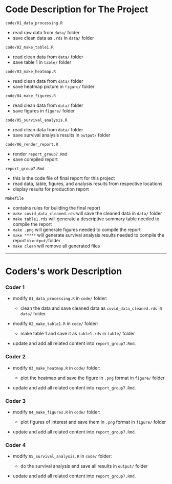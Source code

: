 # Code Description for The Project

`code/01_data_processing.R`

- read raw data from `data/` folder
- save clean data as `.rds` in `data/` folder

`code/02_make_table1.R`

- read clean data from `data/` folder
- save table 1 in `table/` folder

`code/03_make_heatmap.R`

- read clean data from `data/` folder
- save heatmap picture in `figure/` folder

`code/04_make_figures.R`

- read clean data from `data/` folder
- save figures in `figure/` folder

`code/05_survival_analysis.R`

- read clean data from `data/` folder
- save survival analysis results in `output/` folder

`code/06_render_report.R`

- render `report_group7.Rmd` 
- save compiled report

`report_group7.Rmd`

- this is the code file of final report for this project
- read data, table, figures, and analysis results from respective locations
- display results for production report

`Makefile`

- contains rules for building the final report
- `make covid_data_cleaned.rds` will save the cleaned data in `data/` folder
- `make table1.rds` will generate a descriptive summary table needed to compile the report
- `make .png` will generate figures needed to compile the report
- `make *****` will generate survival analysis results needed to compile the report in `output/`folder
- `make clean` will remove all generated files

------------------------------------------------------------------------

# Coders's work Description

### Coder 1
- modify `01_data_processing.R` in `code/` folder:
    - clean the data and save cleaned data as `covid_data_cleaned.rds` in `data/` folder.

- modify `02_make_table1.R` in `code/` folder:
    - make table 1 and save it as `table1.rds` in `table/` folder

- update and add all related content into `report_group7.Rmd`.

### Coder 2
- modify `03_make_heatmap.R` in `code/` folder:
    - plot the heatmap and save the figure in `.png` format in `figure/` folder

- update and add all related content into `report_group7.Rmd`.

### Coder 3
- modify `04_make_figures.R` in `code/` folder:
    - plot figures of interest and save them in `.png` format in `figure/` folder

- update and add all related content into `report_group7.Rmd`.

### Coder 4
- modify `05_survival_analysis.R` in `code/` folder:
    - do the survival analysis and save all results in `output/` folder
    
- update and add all related content into `report_group7.Rmd`.




